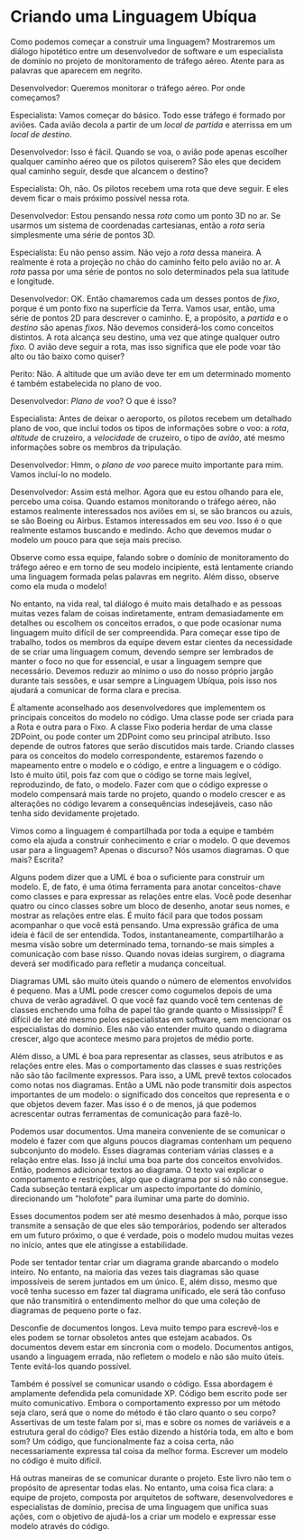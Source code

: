 # Criando uma Linguagem Ubíqua
 
<!-- TODO revisar a traduação inteira -->

Como podemos começar a construir uma linguagem? Mostraremos um diálogo hipotético entre um desenvolvedor de software e um especialista de domínio no projeto de monitoramento de tráfego aéreo. Atente para as palavras que aparecem em negrito.
 
Desenvolvedor: Queremos monitorar o tráfego aéreo. Por onde começamos?
 
Especialista: Vamos começar do básico. Todo esse tráfego é formado por aviões. Cada avião decola a partir de um _local de partida_ e aterrissa em um _local de destino_.
 
Desenvolvedor: Isso é fácil. Quando se voa, o avião pode apenas escolher qualquer caminho aéreo que os pilotos quiserem? São eles que decidem qual caminho seguir, desde que alcancem o destino?
 
Especialista: Oh, não. Os pilotos recebem uma rota que deve seguir. E eles devem ficar o mais próximo possível nessa rota.
 
Desenvolvedor: Estou pensando nessa _rota_ como um ponto 3D no ar. Se usarmos um sistema de coordenadas cartesianas, então a _rota_ seria simplesmente uma série de pontos 3D.
 
Especialista: Eu não penso assim. Não vejo a _rota_ dessa maneira. A realmente é rota a projeção no chão do caminho feito pelo avião no ar. A _rota_ passa por uma série de pontos no solo determinados pela sua latitude e longitude.
 
Desenvolvedor: OK. Então chamaremos cada um desses pontos de _fixo_, porque é um ponto fixo na superfície da Terra. Vamos usar, então, uma série de pontos 2D para descrever o caminho. E, a propósito, a _partida_ e o _destino_ são apenas _fixos_. Não devemos considerá-los como conceitos distintos. A rota alcança seu destino, uma vez que atinge qualquer outro _fixo_. O avião deve seguir a rota, mas isso significa que ele pode voar tão alto ou tão baixo como quiser?
 
Perito: Não. A altitude que um avião deve ter em um determinado momento é também estabelecida no plano de voo.
 
Desenvolvedor: _Plano de voo_? O que é isso?
 
Especialista: Antes de deixar o aeroporto, os pilotos recebem um detalhado plano de voo, que inclui todos os tipos de informações sobre o voo: a _rota_, _altitude_ de cruzeiro, a _velocidade_ de cruzeiro, o tipo de _avião_, até mesmo informações sobre os membros da tripulação.
 
Desenvolvedor: Hmm, o _plano de voo_ parece muito importante para mim. Vamos incluí-lo no modelo.
 
 
Desenvolvedor: Assim está melhor. Agora que eu estou olhando para ele, percebo uma coisa. Quando estamos monitorando o tráfego aéreo, não estamos realmente interessados ​​nos aviões em si, se são brancos ou azuis, se são Boeing ou Airbus. Estamos interessados ​​em seu _voo_. Isso é o que realmente estamos buscando e medindo. Acho que devemos mudar o modelo um pouco para que seja mais preciso.
 
Observe como essa equipe, falando sobre o domínio de monitoramento do tráfego aéreo e em torno de seu modelo incipiente, está lentamente criando uma linguagem formada pelas palavras em negrito. Além disso, observe como ela muda o modelo!
 
No entanto, na vida real, tal diálogo é muito mais detalhado e as pessoas muitas vezes falam de coisas indiretamente, entram demasiadamente em detalhes ou escolhem os conceitos errados, o que pode ocasionar numa linguagem muito difícil de ser compreendida. Para começar esse tipo de trabalho, todos os membros da equipe devem estar cientes da necessidade de se criar uma linguagem comum, devendo sempre ser lembrados de manter o foco no que for essencial, e usar a linguagem sempre que necessário. Devemos reduzir ao mínimo o uso do nosso próprio jargão durante tais sessões, e usar sempre a Linguagem Ubíqua, pois isso nos ajudará a comunicar de forma clara e precisa.
 
É altamente aconselhado aos desenvolvedores que implementem os principais conceitos do modelo no código. Uma classe pode ser criada para a Rota e outra para o Fixo. A classe Fixo poderia herdar de uma classe 2DPoint, ou pode conter um 2DPoint como seu principal atributo. Isso depende de outros fatores que serão discutidos mais tarde. Criando classes para os conceitos do modelo correspondente, estaremos fazendo o mapeamento entre o modelo e o código, e entre a linguagem e o código. Isto é muito útil, pois faz com que o código se torne mais legível, reproduzindo, de fato, o modelo. Fazer com que o código expresse o modelo compensará mais tarde no projeto, quando o modelo crescer e as alterações no código levarem a consequências indesejáveis, caso não tenha sido devidamente projetado.
 
Vimos como a linguagem é compartilhada por toda a equipe e também como ela ajuda a construir conhecimento e criar o modelo. O que devemos usar para a linguagem? Apenas o discurso? Nós usamos diagramas. O que mais? Escrita?
 
Alguns podem dizer que a UML é boa o suficiente para construir um modelo. E, de fato, é uma ótima ferramenta para anotar conceitos-chave como classes e para expressar as relações entre elas. Você pode desenhar quatro ou cinco classes sobre um bloco de desenho, anotar seus nomes, e mostrar as relações entre elas. É muito fácil para que todos possam acompanhar o que você está pensando. Uma expressão gráfica de uma ideia é fácil de ser entendida. Todos, instantaneamente, compartilharão a mesma visão sobre um determinado tema, tornando-se mais simples a comunicação com base nisso. Quando novas ideias surgirem, o diagrama deverá ser modificado para refletir a mudança conceitual.
 
Diagramas UML são muito úteis quando o número de elementos envolvidos é pequeno. Mas a UML pode crescer como cogumelos depois de uma chuva de verão agradável. O que você faz quando você tem centenas de classes enchendo uma folha de papel tão grande quanto o Mississippi? É difícil de ler até mesmo pelos especialistas em software, sem mencionar os especialistas do domínio. Eles não vão entender muito quando o diagrama crescer, algo que acontece mesmo para projetos de médio porte.
 
Além disso, a UML é boa para representar as classes, seus atributos e as relações entre eles. Mas o comportamento das classes e suas restrições não são tão facilmente expressos. Para isso, a UML prevê textos colocados como notas nos diagramas. Então a UML não pode transmitir dois aspectos importantes de um modelo: o significado dos conceitos que representa e o que objetos devem fazer. Mas isso é o de menos, já que podemos acrescentar outras ferramentas de comunicação para fazê-lo.
 
Podemos usar documentos. Uma maneira conveniente de se comunicar o modelo é fazer com que alguns poucos diagramas contenham um pequeno subconjunto do modelo. Esses diagramas conteriam várias classes e a relação entre elas. Isso já inclui uma boa parte dos conceitos envolvidos. Então, podemos adicionar textos ao diagrama. O texto vai explicar o comportamento e restrições, algo que o diagrama por si só não consegue. Cada subseção tentará explicar um aspecto importante do domínio, direcionando um "holofote" para iluminar uma parte do domínio.
 
Esses documentos podem ser até mesmo desenhados à mão, porque isso transmite a sensação de que eles são temporários, podendo ser alterados em um futuro próximo, o que é verdade, pois o modelo mudou muitas vezes no início, antes que ele atingisse a estabilidade.
 
Pode ser tentador tentar criar um diagrama grande abarcando o modelo inteiro. No entanto, na maioria das vezes tais diagramas são quase impossíveis de serem juntados em um único. E, além disso, mesmo que você tenha sucesso em fazer tal diagrama unificado, ele será tão confuso que não transmitirá o entendimento melhor do que uma coleção de diagramas de pequeno porte o faz.
 
Desconfie de documentos longos. Leva muito tempo para escrevê-los e eles podem se tornar obsoletos antes que estejam acabados. Os documentos devem estar em sincronia com o modelo. Documentos antigos, usando a linguagem errada, não refletem o modelo e não são muito úteis. Tente evitá-los quando possível.
 
Também é possível se comunicar usando o código. Essa abordagem é amplamente defendida pela comunidade XP. Código bem escrito pode ser muito comunicativo. Embora o comportamento expresso por um método seja claro, será que o nome do método é tão claro quanto o seu corpo? Assertivas de um teste falam por si, mas e sobre os nomes de variáveis ​​e a estrutura geral do código? Eles estão dizendo a história toda, em alto e bom som? Um código, que funcionalmente faz a coisa certa, não necessariamente expressa tal coisa da melhor forma. Escrever um modelo no código é muito difícil.
 
Há outras maneiras de se comunicar durante o projeto. Este livro não tem o propósito de apresentar todas elas. No entanto, uma coisa fica clara: a equipe de projeto, composta por arquitetos de software, desenvolvedores e especialistas de domínio, precisa de uma linguagem que unifica suas ações, com o objetivo de ajudá-los a criar um modelo e expressar esse modelo através do código.
